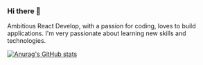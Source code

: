 ### Hi there 👋

Ambitious React Develop, with a passion for coding, loves to build applications. I'm very passionate about learning new skills and technologies.

[![Anurag's GitHub stats](https://github-readme-stats.vercel.app/api?username=mata0050)](https://github.com/anuraghazra/github-readme-stats)
<!--
**mata0050/mata0050** is a ✨ _special_ ✨ repository because its `README.md` (this file) appears on your GitHub profile.

Here are some ideas to get you started:

- 🔭 I’m currently working on ...
- 🌱 I’m currently learning ...
- 👯 I’m looking to collaborate on ...
- 🤔 I’m looking for help with ...
- 💬 Ask me about ...
- 📫 How to reach me: ...
- 😄 Pronouns: ...
- ⚡ Fun fact: ...
-->

